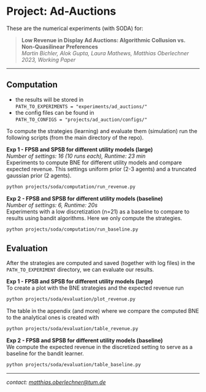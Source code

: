 # Project: Ad-Auctions
These are the numerical experiments (with SODA) for:

>**Low Revenue in Display Ad Auctions: Algorithmic Collusion vs. Non-Quasilinear Preferences**<br>
*Martin Bichler, Alok Gupta, Laura Mathews, Matthias Oberlechner<br> 2023, Working Paper*

---

## Computation
- the results will be stored in<br> `PATH_TO_EXPERIMENTS = "experiments/ad_auctions/"` 
- the config files can be found in<br> `PATH_TO_CONFIGS = "projects/ad_auction/configs/"`

To compute the strategies (learning) and evaluate them (simulation) run the following scripts (from the main directory of the repo).

**Exp 1 - FPSB and SPSB for different utility models (large)**<br>
*Number of settings: 16 (10 runs each), Runtime: 23 min*  <br>
Experiments to compute BNE for different utility models and compare expected revenue.
This settings uniform prior (2-3 agents) and a truncated gaussian prior (2 agents).
```bash
python projects/soda/computation/run_revenue.py
```

**Exp 2 - FPSB and SPSB for different utility models (baseline)**<br>
*Number of settings: 6, Runtime: 20s*  <br>
Experiments with a low discretization (n=21) as a baseline to compare to results using bandit algorithms. Here we only compute the strategies.
```bash
python projects/soda/computation/run_baseline.py
```

## Evaluation
After the strategies are computed and saved (together with log files) in the `PATH_TO_EXPERIMENT` directory, we can evaluate our results.

**Exp 1 - FPSB and SPSB for different utility models (large)**<br>
To create a plot with the BNE strategies and the expected revenue run
```bash
python projects/soda/evaluation/plot_revenue.py
```
The table in the appendix (and more) where we compare the computed BNE to the analytical ones is created with
```bash
python projects/soda/evaluation/table_revenue.py
```

**Exp 2 - FPSB and SPSB for different utility models (baseline)**<br>
We compute the expected revenue in the discretized setting to serve as a baseline for the bandit learner.
```bash
python projects/soda/evaluation/table_baseline.py
```
---
*contact: matthias.oberlechner@tum.de*